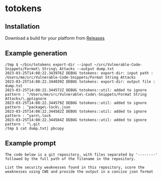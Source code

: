 # totokens

## Installation

Download a build for your platform from [Releases](https://github.com/michiel/totokens/releases)

## Example generation

```
/tmp $ ~/bin/totokens export-dir --input ~/src/Vulnerable-Code-Snippets/Format\ String\ Attacks --output dump.txt
2023-03-25T14:08:22.343976Z DEBUG totokens: export-dir: input path : /Users/me/src/Vulnerable-Code-Snippets/Format String Attacks
2023-03-25T14:08:22.344039Z DEBUG totokens: export-dir: output file : dump.txt
2023-03-25T14:08:22.344572Z DEBUG totokens::util: added to ignore pattern : ^/Users/me/src/Vulnerable\-Code\-Snippets/Format String Attacks/\.gptignore
2023-03-25T14:08:22.344579Z DEBUG totokens::util: added to ignore pattern : ^package\-lock\.json
2023-03-25T14:08:22.344582Z DEBUG totokens::util: added to ignore pattern : ^yarn\.lock
2023-03-25T14:08:22.344584Z DEBUG totokens::util: added to ignore pattern : ^\.git
/tmp $ cat dump.txt| pbcopy 
```

## Example prompt

```
The code below is a git repository, with files separated by '--------' followed by the full path of the filename in the repository.

List the security weaknesses found in this repository, score the weaknesses using CWE and provide the output in a concise json format
```

